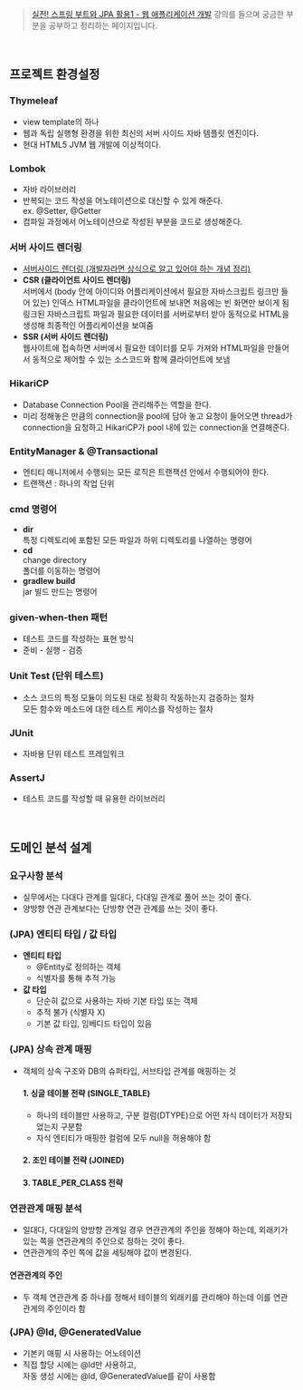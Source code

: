 > [실전! 스프링 부트와 JPA 활용1 - 웹 애플리케이션 개발](https://www.inflearn.com/course/%EC%8A%A4%ED%94%84%EB%A7%81%EB%B6%80%ED%8A%B8-JPA-%ED%99%9C%EC%9A%A9-1/dashboard) 강의를 들으며 궁금한 부분을 공부하고 정리하는 페이지입니다.

<br>

## 프로젝트 환경설정

### Thymeleaf
- view template의 하나
- 웹과 독립 실행형 환경을 위한 최신의 서버 사이드 자바 템플릿 엔진이다.  
- 현대 HTML5 JVM 웹 개발에 이상적이다.

### Lombok
- 자바 라이브러리
- 반복되는 코드 작성을 어노테이션으로 대신할 수 있게 해준다.  
  ex. @Setter, @Getter
- 컴파일 과정에서 어노테이션으로 작성된 부분을 코드로 생성해준다.

### 서버 사이드 렌더링
- [서버사이드 렌더링 (개발자라면 상식으로 알고 있어야 하는 개념 정리)](https://www.youtube.com/watch?v=iZ9csAfU5Os)
- __CSR (클라이언트 사이드 렌더링)__  
  서버에서 (body 안에 아이디와 어플리케이션에서 필요한 자바스크립트 링크만 들어 있는) 인덱스 HTML파일을 클라이언트에 보내면 처음에는 빈 화면만 보이게 됨  
  링크된 자바스크립트 파일과 필요한 데이터를 서버로부터 받아 동적으로 HTML을 생성해 최종적인 어플리케이션을 보여줌
- __SSR (서버 사이드 렌더링)__  
  웹사이트에 접속하면 서버에서 필요한 데이터를 모두 가져와 HTML파일을 만들어서 동적으로 제어할 수 있는 소스코드와 함께 클라이언트에 보냄

### HikariCP
- Database Connection Pool을 관리해주는 역할을 한다.
- 미리 정해놓은 만큼의 connection을 pool에 담아 놓고 요청이 들어오면 thread가 connection을 요청하고 HikariCP가 pool 내에 있는 connection을 연결해준다.

### EntityManager & @Transactional
- 엔티티 매니저에서 수행되는 모든 로직은 트랜잭션 안에서 수행되어야 한다.
- 트랜잭션 : 하나의 작업 단위

### cmd 명령어
- __dir__  
  특정 디렉토리에 포함된 모든 파일과 하위 디렉토리를 나열하는 명령어
- __cd__  
  change directory  
  폴더를 이동하는 명령어
- __gradlew build__  
  jar 빌드 만드는 명령어

### given-when-then 패턴
- 테스트 코드를 작성하는 표현 방식
- 준비 - 실행 - 검증

### Unit Test (단위 테스트)
- 소스 코드의 특정 모듈이 의도된 대로 정확히 작동하는지 검증하는 절차  
  모든 함수와 메소드에 대한 테스트 케이스를 작성하는 절차

### JUnit
- 자바용 단위 테스트 프레임워크

### AssertJ
- 테스트 코드를 작성할 때 유용한 라이브러리

<br>

## 도메인 분석 설계
### 요구사항 분석
- 실무에서는 다대다 관계를 일대다, 다대일 관계로 풀어 쓰는 것이 좋다.
- 양방향 연관 관계보다는 단방향 연관 관계를 쓰는 것이 좋다.
  
### (JPA) 엔티티 타입 / 값 타입
- __엔티티 타입__
  - @Entity로 정의하는 객체
  - 식별자를 통해 추적 가능
- __값 타입__
  - 단순히 값으로 사용하는 자바 기본 타입 또는 객체
  - 추적 불가 (식별자 X)
  - 기본 값 타입, 임베디드 타입이 있음


### (JPA) 상속 관계 매핑
- 객체의 상속 구조와 DB의 슈퍼타입, 서브타입 관계를 매핑하는 것
  #### 1. 싱글 테이블 전략 (SINGLE_TABLE)
  - 하나의 테이블만 사용하고, 구분 컬럼(DTYPE)으로 어떤 자식 데이터가 저장되었는지 구분함
  - 자식 엔티티가 매핑한 컬럼에 모두 null을 허용해야 함
  #### 2. 조인 테이블 전략 (JOINED)
  #### 3. TABLE_PER_CLASS 전략

### 연관관계 매핑 분석
- 일대다, 다대일의 양방향 관계일 경우 연관관계의 주인을 정해야 하는데, 외래키가 있는 쪽을 연관관계의 주인으로 정하는 것이 좋다.
- 연관관계의 주인 쪽에 값을 세팅해야 값이 변경된다.
#### 연관관계의 주인
- 두 객체 연관관계 중 하나를 정해서 테이블의 외래키를 관리해야 하는데 이를 연관관게의 주인이라 함

### (JPA) @Id, @GeneratedValue
- 기본키 매핑 시 사용하는 어노테이션
- 직접 할당 시에는 @Id만 사용하고,  
  자동 생성 시에는 @Id, @GeneratedValue를 같이 사용함